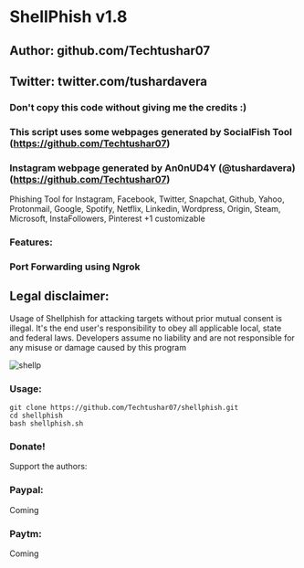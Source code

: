 # ShellPhish v1.8
## Author: github.com/Techtushar07
## Twitter: twitter.com/tushardavera
### Don't copy this code without giving me the credits :) 
### This script uses some webpages generated by SocialFish Tool (https://github.com/Techtushar07)
### Instagram webpage generated by An0nUD4Y (@tushardavera) (https://github.com/Techtushar07)

Phishing Tool for Instagram, Facebook, Twitter, Snapchat, Github, Yahoo, Protonmail, Google, Spotify, Netflix, Linkedin, Wordpress, Origin, Steam, Microsoft, InstaFollowers, Pinterest +1 customizable

### Features:
### Port Forwarding using Ngrok

## Legal disclaimer:

Usage of Shellphish for attacking targets without prior mutual consent is illegal. It's the end user's responsibility to obey all applicable local, state and federal laws. Developers assume no liability and are not responsible for any misuse or damage caused by this program 

![shellp](https://user-images.githubusercontent.com/34893261/43082609-d6273f58-8e6a-11e8-97f3-df56e03ad83d.png)

### Usage:
```
git clone https://github.com/Techtushar07/shellphish.git
cd shellphish
bash shellphish.sh
```

### Donate!
Support the authors:
### Paypal:
Coming
### Paytm:
Coming
